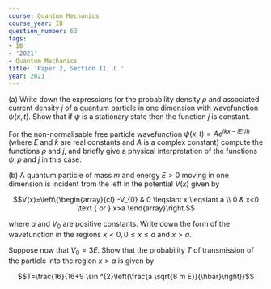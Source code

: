 ```yaml
---
course: Quantum Mechanics
course_year: IB
question_number: 63
tags:
- IB
- '2021'
- Quantum Mechanics
title: 'Paper 2, Section II, C '
year: 2021
---
```




(a) Write down the expressions for the probability density $\rho$ and associated current density $j$ of a quantum particle in one dimension with wavefunction $\psi(x, t)$. Show that if $\psi$ is a stationary state then the function $j$ is constant.

For the non-normalisable free particle wavefunction $\psi(x, t)=A e^{i k x-i E t / \hbar}$ (where $E$ and $k$ are real constants and $A$ is a complex constant) compute the functions $\rho$ and $j$, and briefly give a physical interpretation of the functions $\psi, \rho$ and $j$ in this case.

(b) A quantum particle of mass $m$ and energy $E>0$ moving in one dimension is incident from the left in the potential $V(x)$ given by

$$V(x)=\left\{\begin{array}{cl}
-V_{0} & 0 \leqslant x \leqslant a \\
0 & x<0 \text { or } x>a
\end{array}\right.$$

where $a$ and $V_{0}$ are positive constants. Write down the form of the wavefunction in the regions $x<0,0 \leqslant x \leqslant a$ and $x>a$.

Suppose now that $V_{0}=3 E$. Show that the probability $T$ of transmission of the particle into the region $x>a$ is given by

$$T=\frac{16}{16+9 \sin ^{2}\left(\frac{a \sqrt{8 m E}}{\hbar}\right)}$$